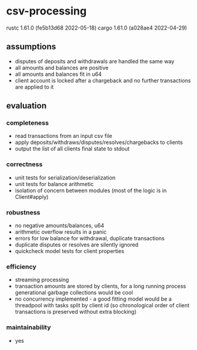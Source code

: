# csv-processing

rustc 1.61.0 (fe5b13d68 2022-05-18)
cargo 1.61.0 (a028ae4 2022-04-29)

## assumptions

- disputes of deposits and withdrawals are handled the same way
- all amounts and balances are positive
- all amounts and balances fit in u64
- client account is locked after a chargeback and no further
  transactions are applied to it

## evaluation

### completeness

- read transactions from an input csv file
- apply deposits/withdraws/disputes/resolves/chargebacks to clients
- output the list of all clients final state to stdout

### correctness

- unit tests for serialization/deserialization
- unit tests for balance arithmetic
- isolation of concern between modules (most of the logic is in
  Client#apply)

### robustness

- no negative amounts/balances, u64
- arithmetic overflow results in a panic
- errors for low balance for withdrawal, duplicate transactions
- duplicate disputes or resolves are silently ignored
- quickcheck model tests for client properties

### efficiency

- streaming processing
- transaction amounts are stored by clients, for a long running process
  generational garbage collections would be cool
- no concurrency implemented - a good fitting model would be a threadpool
  with tasks split by client id (so chronological order of client
  transactions is preserved without extra blocking)

### maintainability

- yes

